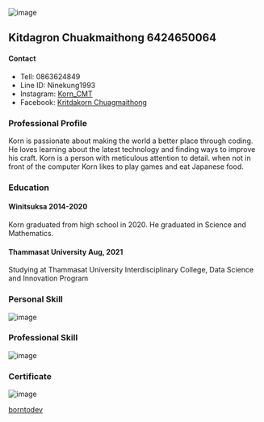 ![image](https://img.in.th/images/547a73b7151fbe032dfa340a5f21d718.png)
## Kitdagron Chuakmaithong 6424650064
#### Contact
- Tell: 0863624849
- Line ID: Ninekung1993
- Instagram: [Korn_CMT](https://www.instagram.com/korn_cmt/)
- Facebook: [Kritdakorn Chuagmaithong](https://www.facebook.com/Kritdakorns/)

### Professional Profile
Korn is passionate about making the world a better place through coding. He loves learning about the latest technology and finding ways to improve his craft. Korn is a person with meticulous attention to detail. when not in front of the computer Korn likes to play games and eat Japanese food.

### Education
#### Winitsuksa 2014-2020
Korn graduated from high school in 2020. He graduated in Science and Mathematics.
#### Thammasat University Aug, 2021
Studying at Thammasat University Interdisciplinary College, Data Science and Innovation Program

### Personal Skill
![image](https://img.in.th/images/0ca4eefd73e31bb12868332cef68567d.png)
### Professional Skill
![image](https://img.in.th/images/cc0b1d887ec8467a53fd05d0fc76e014.png)

### Certificate
![image](https://img.in.th/images/906f41d1e578a3250270dfd7d9e75912.png)

[borntodev](https://www.borntodev.com/devlab/certificate_online/24fa6cdc1a04bfa4acc5f39673a3f72c)

